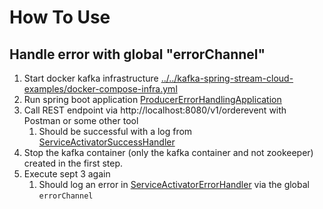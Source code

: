 # How To Use

## Handle error with global "errorChannel"
1. Start docker kafka infrastructure [../../kafka-spring-stream-cloud-examples/docker-compose-infra.yml](..%2Fdocker-compose-infra.yml)
2. Run spring boot application  [ProducerErrorHandlingApplication](src%2Fmain%2Fjava%2Forg%2Fmykafka%2Fproducererrorhandling%2FProducerErrorHandlingApplication.java)
3. Call REST endpoint via http://localhost:8080/v1/orderevent with Postman or some other tool
   1. Should be successful with a log from [ServiceActivatorSuccessHandler](src%2Fmain%2Fjava%2Forg%2Fmykafka%2Fproducererrorhandling%2Fboundary%2Fout%2Fevent%2Fsuccesshandler%2FServiceActivatorSuccessHandler.java)
4. Stop the kafka container (only the kafka container and not zookeeper) created in the first step.
5. Execute sept 3 again
   1. Should log an error in [ServiceActivatorErrorHandler](src%2Fmain%2Fjava%2Forg%2Fmykafka%2Fproducererrorhandling%2Fboundary%2Fout%2Fevent%2Ferrorhandler%2FServiceActivatorErrorHandler.java) via the global ```errorChannel```

